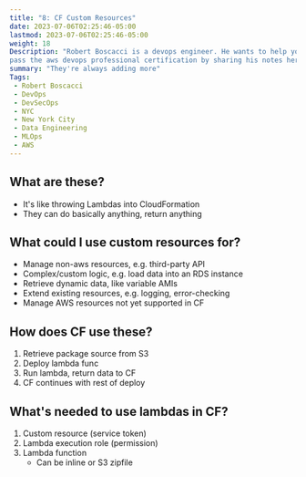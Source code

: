 ```yaml
---
title: "8: CF Custom Resources"
date: 2023-07-06T02:25:46-05:00
lastmod: 2023-07-06T02:25:46-05:00
weight: 18
Description: "Robert Boscacci is a devops engineer. He wants to help you \
pass the aws devops professional certification by sharing his notes here." # Keep to 150-160 chars
summary: "They're always adding more"
Tags:
 - Robert Boscacci
 - DevOps
 - DevSecOps
 - NYC
 - New York City
 - Data Engineering
 - MLOps
 - AWS
---
```

## What are these?
- It's like throwing Lambdas into CloudFormation
- They can do basically anything, return anything

## What could I use custom resources for?
- Manage non-aws resources, e.g. third-party API
- Complex/custom logic, e.g. load data into an RDS instance
- Retrieve dynamic data, like variable AMIs
- Extend existing resources, e.g. logging, error-checking
- Manage AWS resources not yet supported in CF

## How does CF use these?
1. Retrieve package source from S3
2. Deploy lambda func
3. Run lambda, return data to CF
4. CF continues with rest of deploy

## What's needed to use lambdas in CF?
1. Custom resource (service token)
2. Lambda execution role (permission)
3. Lambda function
	- Can be inline or S3 zipfile
